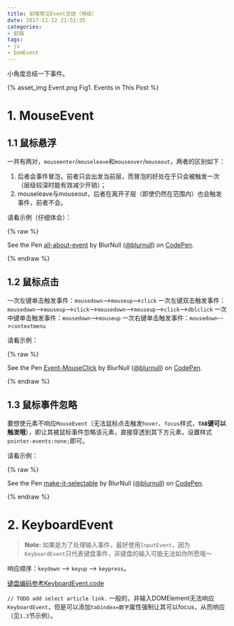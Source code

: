 ```yaml
---
title: 前端常见Event总结（待续）
date: 2017-11-12 21:51:35
categories:
- 前端
tags:
- js
- DomEvent
---
```


小角度总结一下事件。

{% asset_img Event.png Fig1. Events in This Post %}

# 1. MouseEvent

## 1.1 鼠标悬浮
一共有两对，`mouseenter`/`mouseleave`和`mouseover`/`mouseout`，两者的区别如下：
1. 后者会事件冒泡，前者只会出发当前层，而冒泡的好处在于只会被触发一次（层级较深时能有效减少开销）；
2. mouseleave与mouseout，后者在离开子层（即使仍然在范围内）也会触发事件，前者不会。

请看示例（仔细体会）：

{% raw %}
<p data-height="265" data-theme-id="dark" data-slug-hash="bYWBzv" data-default-tab="result" data-user="blurnull" data-embed-version="2" data-pen-title="all-about-event" data-preview="true" class="codepen">See the Pen <a href="https://codepen.io/blurnull/pen/bYWBzv/">all-about-event</a> by BlurNull (<a href="https://codepen.io/blurnull">@blurnull</a>) on <a href="https://codepen.io">CodePen</a>.</p>
<script async src="https://production-assets.codepen.io/assets/embed/ei.js"></script>
{% endraw %}

<!-- more -->

## 1.2 鼠标点击

一次左键单击触发事件：`mousedown`-->`mouseup`-->`click`
一次左键双击触发事件：`mousedown`-->`mouseup`-->`click`-->`mousedown`-->`mouseup`-->`click`-->`dblclick`
一次中键单击触发事件：`mousedown`-->`mouseup`
一次右键单击触发事件：`mousedown`-->`contextmenu`

请看示例：

{% raw %}
<p data-height="265" data-theme-id="dark" data-slug-hash="OOgVLy" data-default-tab="result" data-user="blurnull" data-embed-version="2" data-pen-title="Event-MouseClick" data-preview="true" class="codepen">See the Pen <a href="https://codepen.io/blurnull/pen/OOgVLy/">Event-MouseClick</a> by BlurNull (<a href="https://codepen.io/blurnull">@blurnull</a>) on <a href="https://codepen.io">CodePen</a>.</p>
<script async src="https://production-assets.codepen.io/assets/embed/ei.js"></script>
{% endraw %}

## 1.3 鼠标事件忽略

要想使元素不响应`MouseEvent`（无法鼠标点击触发`hover`、`focus`样式，**`TAB`键可以触发哦**），即让其被鼠标事件忽略该元素，直接穿透到其下方元素，设置样式`pointer-events:none;`即可。

请看示例：

{% raw %}
<p data-height="265" data-theme-id="dark" data-slug-hash="ooeKpG" data-default-tab="result" data-user="blurnull" data-embed-version="2" data-pen-title="make-it-selectable" data-preview="true" class="codepen">See the Pen <a href="https://codepen.io/blurnull/pen/ooeKpG/">make-it-selectable</a> by BlurNull (<a href="https://codepen.io/blurnull">@blurnull</a>) on <a href="https://codepen.io">CodePen</a>.</p>
<script async src="https://production-assets.codepen.io/assets/embed/ei.js"></script>
{% endraw %}

# 2. KeyboardEvent
>**Note:** 如果是为了处理输入事件，最好使用`InputEvent`，因为`KeyboardEvent`只代表键盘事件，非键盘的输入可能无法如你所愿哦～

响应顺序：`keydown` --> `keyup` --> `keypress`。

[键盘编码参考KeyboardEvent.code](https://developer.mozilla.org/en-US/docs/Web/API/KeyboardEvent/code#Code_values_on_Windows)

`// TODO add select article link.`
一般的，非输入DOMElement无法响应`KeyboardEvent`，但是可以添加`tabindex=数字`属性强制让其可以focus，从而响应（见`1.3`节示例）。

